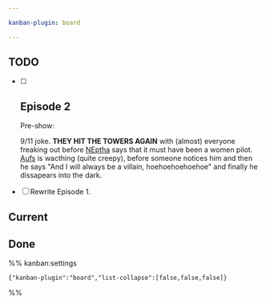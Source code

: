 ```yaml
---

kanban-plugin: board

---
```


## TODO

- [ ] ## Episode 2
	
	Pre-show:
	
	9/11 joke. **THEY HIT THE TOWERS AGAIN** with (almost) everyone freaking out before [NEptha](../../Characters/Characters/Air%20Conditioners/NAEphthalene.md) says that it must have been a women pilot. [Aufs](../../Characters/Characters/Air%20Conditioners/Aufs.md) is wacthing (quite creepy), before someone notices him and then he says "And I will always be a villain, hoehoehoehoehoe" and finally he dissapears into the dark.
- [ ] Rewrite Episode 1.


## Current



## Done





%% kanban:settings
```
{"kanban-plugin":"board","list-collapse":[false,false,false]}
```
%%